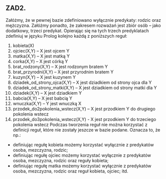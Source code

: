 ## ZAD2.
Załóżmy, że w pewnej bazie zdefiniowano wyłącznie predykaty: rodzic oraz mężczyzna. Załóżmy
ponadto, że zakresem rozważań jest zbiór osób – jako dodatkowy, trzeci predykat. Opierając się na
tych trzech predyklatach zdefiniuj w języku Prolog kolejno każdą z poniższych reguł:
1. kobieta(X)
2. ojciec(X,Y) – X jest ojcem Y
3. matka(X,Y) – X jest matką Y
4. corka(X,Y) – X jest córką Y
5. brat_rodzony(X,Y) – X jest rodzonym bratem Y
6. brat_przyrodni(X,Y) – X jest przyrodnim bratem Y
7. kuzyn(X,Y) – X jest kuzynem Y
8. dziadek_od_strony_ojca(X,Y) – X jest dziadkiem od strony ojca dla Y
9. dziadek_od_strony_matki(X,Y) – X jest dziadkiem od strony matki dla Y
10. dziadek(X,Y) – X jest dziadkiem Y
11. babcia(X,Y) – X jest babcią Y
12. wnuczka(X,Y) – Y jest wnuczką X
13. przodek_do2pokolenia_wstecz(X,Y) – X jest przodkiem Y do drugiego pokolenia wstecz
14. przodek_do3pokolenia_wstecz(X,Y) - X jest przodkiem Y do trzeciego pokolenia wstecz
Podczas tworzenia reguł nie można korzystać z definicji reguł, które nie zostały jeszcze w bazie
podane. Oznacza to, że np.:
- definiując regułę kobieta możemy korzystać wyłącznie z predykatów osoba, mezczyzna, rodzic;
- definiując regułę ojciec możemy korzystać wyłącznie z predykatów osoba, mezczyzna, rodzic
oraz reguły kobieta;
- definiując regułę matka możemy korzystać wyłącznie z predykatów osoba, mezczyzna, rodzic
oraz reguł kobieta, ojciec;
itd.


